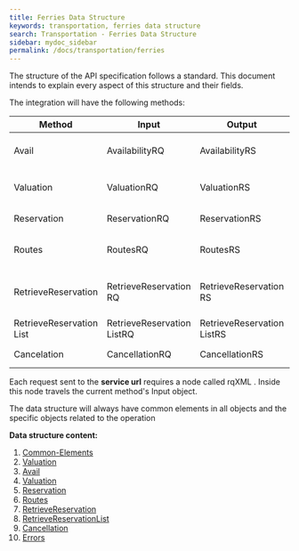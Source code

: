 ```yaml
---
title: Ferries Data Structure
keywords: transportation, ferries data structure
search: Transportation - Ferries Data Structure
sidebar: mydoc_sidebar
permalink: /docs/transportation/ferries
---
```


The structure of the API specification follows a standard. This document
intends to explain every aspect of this structure and their fields.



The integration will have the following methods:



| **Method**			| **Input**			| **Output**			| **Required** | **Description**		|
| ----------------------------- | ----------------------------- | ----------------------------- | ------------ | ------------------------------ |
| Avail         		| AvailabilityRQ		| AvailabilityRS		| Yes          | Makes a availability call	|
| Valuation     		| ValuationRQ   		| ValuationRS   		| Yes          | Makes a pre-booking		|
| Reservation   		| ReservationRQ 		| ReservationRS 		| Yes          | Makes a booking		|
| Routes        		| RoutesRQ      		| RoutesRS      		| Yes          | Gets a static routes list	|
| RetrieveReservation		| RetrieveReservation RQ	| RetrieveReservation RS	| No           | Gets the details of a single booking |
| RetrieveReservation List	| RetrieveReservation ListRQ	| RetrieveReservation ListRS 	| No           | Gets a list of bookings	|
| Cancelation   		| CancellationRQ		| CancellationRS 		| No           | Cancels a booking		|



Each request sent to the **service url** requires a node called rqXML .
Inside this node travels the current method's Input object.



The data structure will always have common elements in all objects and
the specific objects related to the operation



**Data structure content:**

1. [Common-Elements](/legacy/docs/transportation/ferries/common-elements)
2. [Valuation](/legacy/docs/transportation/ferries/Valuation)
3. [Avail](/legacy/docs/transportation/ferries/avail)
4. [Valuation](/legacy/docs/transportation/ferries/valuation)
5. [Reservation](/legacy/docs/transportation/ferries/reservation)
6. [Routes](/legacy/docs/transportation/ferries/ferries/routes)
7. [RetrieveReservation](/legacy/docs/transportation/ferries/retrieveReservation)
8. [RetrieveReservationList](/legacy/docs/transportation/ferries/retrieveReservationList)
9. [Cancellation](/legacy/docs/transportation/ferries/cancel)
10. [Errors](/legacy/docs/transportation/ferries/error)
